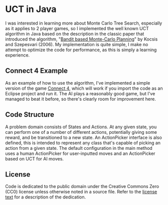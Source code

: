 # UCT in Java
I was interested in learning more about Monte Carlo Tree Search, especially as it applies to 2 player games, so I implemented the well known UCT algorithm in Java based on the description in the classic paper that introduced the algorithm, "[Bandit based Monte-Carlo Planning](http://citeseerx.ist.psu.edu/viewdoc/summary?doi=10.1.1.102.1296)" by Kocsis and Szepesvari (2006). My implementation is quite simple, I make no attempt to optimize the code for performance, as this is simply a learning experience.

## Connect 4 Example
As an example of how to use the algorithm, I've implemented a simple version of the game [Connect 4](http://en.wikipedia.org/wiki/Connect_Four), which will work if you import the code as an Eclipse project and run it. The AI plays a reasonably good game, but I've managed to beat it before, so there's clearly room for improvement here.

## Code Structure
A problem domain consists of States and Actions. At any given state, you can perform one of a number of different actions, potentially giving some reward, and be transitioned to a new state. An ActionPicker interface is also defined, this is intended to represent any class that's capable of picking an action from a given state. The default configuration in the main method uses a human ActionPicker for user-inputted moves and an ActionPicker based on UCT for AI moves.

## License
Code is dedicated to the public domain under the Creative Commons Zero (CC0) license unless otherwise noted in a source file. Refer to the [license text](http://creativecommons.org/publicdomain/zero/1.0/legalcode) for a description of the dedication.